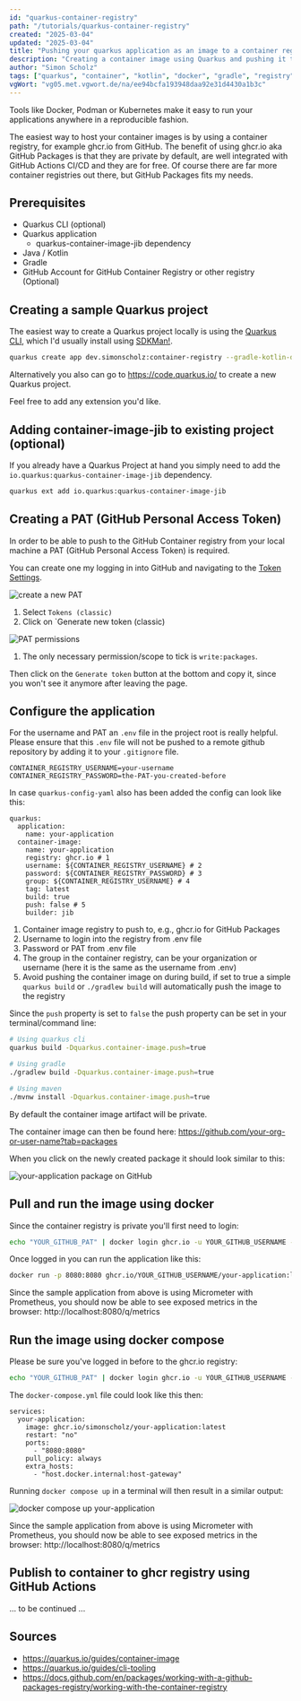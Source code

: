 ```yaml
---
id: "quarkus-container-registry"
path: "/tutorials/quarkus-container-registry"
created: "2025-03-04"
updated: "2025-03-04"
title: "Pushing your quarkus application as an image to a container registry"
description: "Creating a container image using Quarkus and pushing it to a container registry"
author: "Simon Scholz"
tags: ["quarkus", "container", "kotlin", "docker", "gradle", "registry", "jib", "ghcr.io"]
vgWort: "vg05.met.vgwort.de/na/ee94bcfa193948daa92e31d4430a1b3c"
---
```


Tools like Docker, Podman or Kubernetes make it easy to run your applications anywhere in a reproducible fashion.

The easiest way to host your container images is by using a container registry, for example ghcr.io from GitHub.
The benefit of using ghcr.io aka GitHub Packages is that they are private by default, are well integrated with GitHub Actions CI/CD and they are for free.
Of course there are far more container registries out there, but GitHub Packages fits my needs.

## Prerequisites

* Quarkus CLI (optional)
* Quarkus application
  * quarkus-container-image-jib dependency
* Java / Kotlin
* Gradle
* GitHub Account for GitHub Container Registry or other registry (Optional)

## Creating a sample Quarkus project

The easiest way to create a Quarkus project locally is using the [Quarkus CLI](https://quarkus.io/guides/cli-tooling#project-creation), which I'd usually install using [SDKMan!](https://simonscholz.dev/tutorials/ubuntu-dev-setup#sdkman).

```bash
quarkus create app dev.simonscholz:container-registry --gradle-kotlin-dsl --kotlin --extensions=container-image-jib,quarkus-config-yaml,quarkus-micrometer-registry-prometheus
```

Alternatively you also can go to https://code.quarkus.io/ to create a new Quarkus project.

Feel free to add any extension you'd like.

## Adding container-image-jib to existing project (optional)

If you already have a Quarkus Project at hand you simply need to add the `io.quarkus:quarkus-container-image-jib` dependency.

```bash
quarkus ext add io.quarkus:quarkus-container-image-jib
```

## Creating a PAT (GitHub Personal Access Token)

In order to be able to push to the GitHub Container registry from your local machine a PAT (GitHub Personal Access Token) is required.

You can create one my logging in into GitHub and navigating to the [Token Settings](https://github.com/settings/tokens).

![create a new PAT](./create-PAT.png)

1. Select `Tokens (classic)`
2. Click on `Generate new token (classic)

![PAT permissions](./PAT-permissions.png)

1. The only necessary permission/scope to tick is `write:packages`.

Then click on the `Generate token` button at the bottom and copy it, since you won't see it anymore after leaving the page.

## Configure the application

For the username and PAT an `.env` file in the project root is really helpful.
Please ensure that this `.env` file will not be pushed to a remote github repository by adding it to your `.gitignore` file.

```bash[.env]
CONTAINER_REGISTRY_USERNAME=your-username
CONTAINER_REGISTRY_PASSWORD=the-PAT-you-created-before
```

In case `quarkus-config-yaml` also has been added the config can look like this:

```yml[application.yml]
quarkus:
  application:
    name: your-application
  container-image:
    name: your-application
    registry: ghcr.io # 1
    username: ${CONTAINER_REGISTRY_USERNAME} # 2
    password: ${CONTAINER_REGISTRY_PASSWORD} # 3
    group: ${CONTAINER_REGISTRY_USERNAME} # 4
    tag: latest
    build: true
    push: false # 5
    builder: jib
```

1. Container image registry to push to, e.g., ghcr.io for GitHub Packages
2. Username to login into the registry from .env file
3. Password or PAT from .env file
4. The group in the container registry, can be your organization or username (here it is the same as the username from .env)
5. Avoid pushing the container image on during build, if set to true a simple `quarkus build` or `./gradlew build` will automatically push the image to the registry

Since the `push` property is set to `false` the push property can be set in your terminal/command line:

```bash
# Using quarkus cli
quarkus build -Dquarkus.container-image.push=true

# Using gradle
./gradlew build -Dquarkus.container-image.push=true

# Using maven
./mvnw install -Dquarkus.container-image.push=true
```

By default the container image artifact will be private.

The container image can then be found here: https://github.com/your-org-or-user-name?tab=packages

When you click on the newly created package it should look similar to this:

![your-application package on GitHub](./your-application-package.png)

## Pull and run the image using docker

Since the container registry is private you'll first need to login:

```bash
echo "YOUR_GITHUB_PAT" | docker login ghcr.io -u YOUR_GITHUB_USERNAME --password-stdin
```

Once logged in you can run the application like this:

```bash
docker run -p 8080:8080 ghcr.io/YOUR_GITHUB_USERNAME/your-application:latest
```

Since the sample application from above is using Micrometer with Prometheus,
you should now be able to see exposed metrics in the browser: http://localhost:8080/q/metrics

## Run the image using docker compose

Please be sure you've logged in before to the ghcr.io registry:

```bash
echo "YOUR_GITHUB_PAT" | docker login ghcr.io -u YOUR_GITHUB_USERNAME --password-stdin
```

The `docker-compose.yml` file could look like this then:

```yml[docker-compose.yml]
services:
  your-application:
    image: ghcr.io/simonscholz/your-application:latest
    restart: "no"
    ports:
      - "8080:8080"
    pull_policy: always
    extra_hosts:
      - "host.docker.internal:host-gateway"
```

Running `docker compose up` in a terminal will then result in a similar output:

![docker compose up your-application](./docker-compose-up.png)

Since the sample application from above is using Micrometer with Prometheus,
you should now be able to see exposed metrics in the browser: http://localhost:8080/q/metrics

## Publish to container to ghcr registry using GitHub Actions

... to be continued ...

## Sources

- https://quarkus.io/guides/container-image
- https://quarkus.io/guides/cli-tooling
- https://docs.github.com/en/packages/working-with-a-github-packages-registry/working-with-the-container-registry
